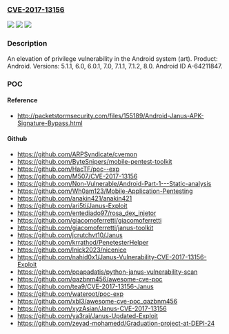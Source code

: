 ### [CVE-2017-13156](https://cve.mitre.org/cgi-bin/cvename.cgi?name=CVE-2017-13156)
![](https://img.shields.io/static/v1?label=Product&message=Android&color=blue)
![](https://img.shields.io/static/v1?label=Version&message=n%2Fa&color=blue)
![](https://img.shields.io/static/v1?label=Vulnerability&message=Elevation%20of%20privilege&color=brighgreen)

### Description

An elevation of privilege vulnerability in the Android system (art). Product: Android. Versions: 5.1.1, 6.0, 6.0.1, 7.0, 7.1.1, 7.1.2, 8.0. Android ID A-64211847.

### POC

#### Reference
- http://packetstormsecurity.com/files/155189/Android-Janus-APK-Signature-Bypass.html

#### Github
- https://github.com/ARPSyndicate/cvemon
- https://github.com/ByteSnipers/mobile-pentest-toolkit
- https://github.com/HacTF/poc--exp
- https://github.com/M507/CVE-2017-13156
- https://github.com/Non-Vulnerable/Android-Part-1---Static-analysis
- https://github.com/Wh0am123/Mobile-Application-Pentesting
- https://github.com/anakin421/anakin421
- https://github.com/ari5ti/Janus-Exploit
- https://github.com/entediado97/rosa_dex_injetor
- https://github.com/giacomoferretti/giacomoferretti
- https://github.com/giacomoferretti/janus-toolkit
- https://github.com/jcrutchvt10/Janus
- https://github.com/krrathod/PenetesterHelper
- https://github.com/lnick2023/nicenice
- https://github.com/nahid0x1/Janus-Vulnerability-CVE-2017-13156-Exploit
- https://github.com/ppapadatis/python-janus-vulnerability-scan
- https://github.com/qazbnm456/awesome-cve-poc
- https://github.com/tea9/CVE-2017-13156-Janus
- https://github.com/wateroot/poc-exp
- https://github.com/xbl3/awesome-cve-poc_qazbnm456
- https://github.com/xyzAsian/Janus-CVE-2017-13156
- https://github.com/ya3raj/Janus-Updated-Exploit
- https://github.com/zeyad-mohamedd/Graduation-project-at-DEPI-24

